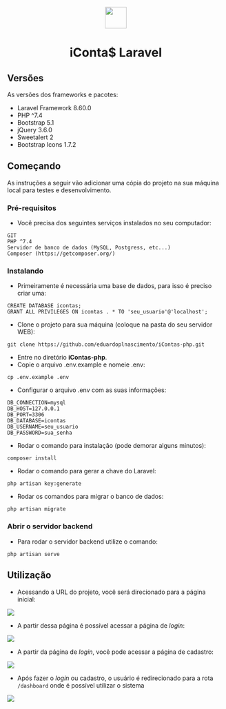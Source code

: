 <p align="center"><img src="https://i.imgur.com/KQkLiAT.png" width="50"></p>
<h1 align="center">iConta$ Laravel</h1>

## Versões

As versões dos frameworks e pacotes:

- Laravel Framework 8.60.0
- PHP ^7.4
- Bootstrap 5.1
- jQuery 3.6.0
- Sweetalert 2
- Bootstrap Icons 1.7.2

## Começando

As instruções a seguir vão adicionar uma cópia do projeto na sua máquina local para testes e desenvolvimento.

### Pré-requisitos

- Você precisa dos seguintes serviços instalados no seu computador:

```
GIT
PHP ^7.4
Servidor de banco de dados (MySQL, Postgress, etc...)
Composer (https://getcomposer.org/)
```

### Instalando

- Primeiramente é necessária uma base de dados, para isso é preciso criar uma:

```
CREATE DATABASE icontas;
GRANT ALL PRIVILEGES ON icontas . * TO 'seu_usuario'@'localhost';
```

- Clone o projeto para sua máquina (coloque na pasta do seu servidor WEB):

```
git clone https://github.com/eduardoplnascimento/iContas-php.git
```

- Entre no diretório **iContas-php**.
- Copie o arquivo .env.example e nomeie .env:

```
cp .env.example .env
```

- Configurar o arquivo .env com as suas informações:

```
DB_CONNECTION=mysql
DB_HOST=127.0.0.1
DB_PORT=3306
DB_DATABASE=icontas
DB_USERNAME=seu_usuario
DB_PASSWORD=sua_senha
```

- Rodar o comando para instalação (pode demorar alguns minutos):

```
composer install
```

- Rodar o comando para gerar a chave do Laravel:

```
php artisan key:generate
```

- Rodar os comandos para migrar o banco de dados:

```
php artisan migrate
```

### Abrir o servidor backend

- Para rodar o servidor backend utilize o comando:

```
php artisan serve
```

## Utilização

- Acessando a URL do projeto, você será direcionado para a página inicial:

![](https://i.imgur.com/VuE1ufC.png)

- A partir dessa página é possível acessar a página de *login*:

![](https://i.imgur.com/3FB2ZwL.png)

- A partir da página de *login*, você pode acessar a página de cadastro:

![](https://i.imgur.com/9te92gX.png)

- Após fazer o *login* ou cadastro, o usuário é redirecionado para a rota ```/dashboard``` onde é possível utilizar o sistema

![](https://i.imgur.com/lRNr1eD.png)
